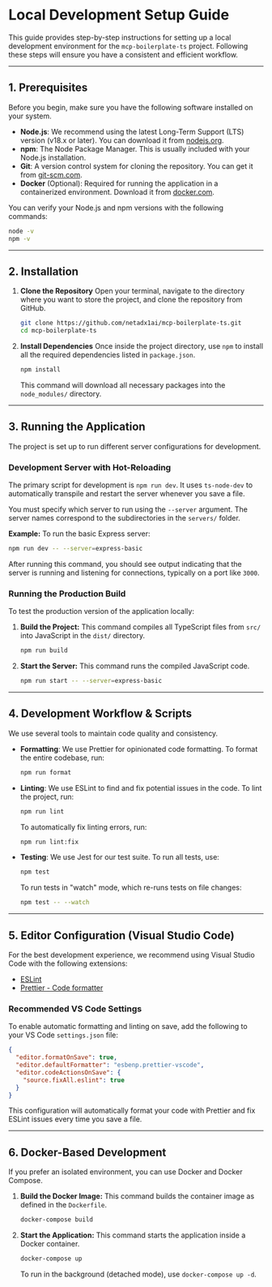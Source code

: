 # Local Development Setup Guide

This guide provides step-by-step instructions for setting up a local development environment for the `mcp-boilerplate-ts` project. Following these steps will ensure you have a consistent and efficient workflow.

---

## 1. Prerequisites

Before you begin, make sure you have the following software installed on your system.

-   **Node.js**: We recommend using the latest Long-Term Support (LTS) version (v18.x or later). You can download it from [nodejs.org](https://nodejs.org/).
-   **npm**: The Node Package Manager. This is usually included with your Node.js installation.
-   **Git**: A version control system for cloning the repository. You can get it from [git-scm.com](https://git-scm.com/).
-   **Docker** (Optional): Required for running the application in a containerized environment. Download it from [docker.com](https://www.docker.com/).

You can verify your Node.js and npm versions with the following commands:
```bash
node -v
npm -v
```

---

## 2. Installation

1.  **Clone the Repository**
    Open your terminal, navigate to the directory where you want to store the project, and clone the repository from GitHub.

    ```bash
    git clone https://github.com/netadx1ai/mcp-boilerplate-ts.git
    cd mcp-boilerplate-ts
    ```

2.  **Install Dependencies**
    Once inside the project directory, use `npm` to install all the required dependencies listed in `package.json`.

    ```bash
    npm install
    ```
    This command will download all necessary packages into the `node_modules/` directory.

---

## 3. Running the Application

The project is set up to run different server configurations for development.

### Development Server with Hot-Reloading

The primary script for development is `npm run dev`. It uses `ts-node-dev` to automatically transpile and restart the server whenever you save a file.

You must specify which server to run using the `--server` argument. The server names correspond to the subdirectories in the `servers/` folder.

**Example:** To run the basic Express server:
```bash
npm run dev -- --server=express-basic
```
After running this command, you should see output indicating that the server is running and listening for connections, typically on a port like `3000`.

### Running the Production Build

To test the production version of the application locally:

1.  **Build the Project:**
    This command compiles all TypeScript files from `src/` into JavaScript in the `dist/` directory.
    ```bash
    npm run build
    ```

2.  **Start the Server:**
    This command runs the compiled JavaScript code.
    ```bash
    npm run start -- --server=express-basic
    ```

---

## 4. Development Workflow & Scripts

We use several tools to maintain code quality and consistency.

-   **Formatting**: We use Prettier for opinionated code formatting. To format the entire codebase, run:
    ```bash
    npm run format
    ```

-   **Linting**: We use ESLint to find and fix potential issues in the code. To lint the project, run:
    ```bash
    npm run lint
    ```
    To automatically fix linting errors, run:
    ```bash
    npm run lint:fix
    ```

-   **Testing**: We use Jest for our test suite. To run all tests, use:
    ```bash
    npm test
    ```
    To run tests in "watch" mode, which re-runs tests on file changes:
    ```bash
    npm test -- --watch
    ```

---

## 5. Editor Configuration (Visual Studio Code)

For the best development experience, we recommend using Visual Studio Code with the following extensions:

-   [ESLint](https://marketplace.visualstudio.com/items?itemName=dbaeumer.vscode-eslint)
-   [Prettier - Code formatter](https://marketplace.visualstudio.com/items?itemName=esbenp.prettier-vscode)

### Recommended VS Code Settings

To enable automatic formatting and linting on save, add the following to your VS Code `settings.json` file:

```json
{
  "editor.formatOnSave": true,
  "editor.defaultFormatter": "esbenp.prettier-vscode",
  "editor.codeActionsOnSave": {
    "source.fixAll.eslint": true
  }
}
```
This configuration will automatically format your code with Prettier and fix ESLint issues every time you save a file.

---

## 6. Docker-Based Development

If you prefer an isolated environment, you can use Docker and Docker Compose.

1.  **Build the Docker Image:**
    This command builds the container image as defined in the `Dockerfile`.
    ```bash
    docker-compose build
    ```

2.  **Start the Application:**
    This command starts the application inside a Docker container.
    ```bash
    docker-compose up
    ```
    To run in the background (detached mode), use `docker-compose up -d`.